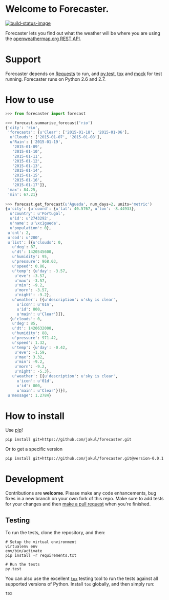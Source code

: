 # Welcome to Forecaster.

[![build-status-image]][travis-url]

Forecaster lets you find out what the weather will be where you are using the [openweathermap.org REST API][openweathermap-rest-api].

# Support
Forecaster depends on [Requests][requests] to run, and [py.test][pytest], [tox][tox] and [mock][mock] for test running. Forecaster runs on Python 2.6 and 2.7.

# How to use
```python
>>> from forecaster import forecast

>>> forecast.summarise_forecast('rio')
{'city': 'rio',
 'forecasts': {u'Clear': ['2015-01-18', '2015-01-06'],
  u'Clouds': ['2015-01-07', '2015-01-08'],
  u'Rain': ['2015-01-19',
   '2015-01-09',
   '2015-01-10',
   '2015-01-11',
   '2015-01-12',
   '2015-01-13',
   '2015-01-14',
   '2015-01-15',
   '2015-01-16',
   '2015-01-17']},
 'max': 84.25,
 'min': 67.21}
 
>>> forecast.get_forecast(u'Águeda', num_days=2, units='metric')
{u'city': {u'coord': {u'lat': 40.5767, u'lon': -8.44933},
  u'country': u'Portugal',
  u'id': u'2743292',
  u'name': u'\xc1gueda',
  u'population': 0},
 u'cnt': 2,
 u'cod': u'200',
 u'list': [{u'clouds': 0,
   u'deg': 87,
   u'dt': 1420545600,
   u'humidity': 95,
   u'pressure': 968.03,
   u'speed': 0.86,
   u'temp': {u'day': -3.57,
    u'eve': -3.57,
    u'max': -3.57,
    u'min': -9.2,
    u'morn': -3.57,
    u'night': -9.2},
   u'weather': [{u'description': u'sky is clear',
     u'icon': u'01n',
     u'id': 800,
     u'main': u'Clear'}]},
  {u'clouds': 0,
   u'deg': 85,
   u'dt': 1420632000,
   u'humidity': 88,
   u'pressure': 971.42,
   u'speed': 1.32,
   u'temp': {u'day': -0.42,
    u'eve': -1.59,
    u'max': 3.32,
    u'min': -9.2,
    u'morn': -9.2,
    u'night': -5.3},
   u'weather': [{u'description': u'sky is clear',
     u'icon': u'01d',
     u'id': 800,
     u'main': u'Clear'}]}],
 u'message': 1.2784}
```

# How to install
Use [pip][pip]!

```
pip install git+https://github.com/jakul/forecaster.git
```

Or to get a specific version

```
pip install git+https://github.com/jakul/forecaster.git@version-0.0.1
```

# Development
Contributions are **welcome**. Please make any code enhancements, bug fixes in a new branch on your own fork of this repo. Make sure to add tests for your changes and then [make a pull request][make-a-pull-request] when you're finished.

## Testing

To run the tests, clone the repository, and then:

    # Setup the virtual environment
    virtualenv env
    env/bin/activate
    pip install -r requirements.txt

    # Run the tests
    py.test

You can also use the excellent [`tox`][tox] testing tool to run the tests against all supported versions of Python.  Install `tox` globally, and then simply run:

    tox




[openweathermap-rest-api]: http://openweathermap.org/API
[requests]: http://docs.python-requests.org/en/latest/
[tox]: https://tox.readthedocs.org/en/latest/
[build-status-image]: https://travis-ci.org/jakul/forecaster.svg?branch=master
[travis-url]: https://travis-ci.org/jakul/forecaster
[pytest]: http://pytest.org/latest/
[mock]: https://pypi.python.org/pypi/mock
[make-a-pull-request]: https://help.github.com/articles/creating-a-pull-request/
[pip]: https://pypi.python.org/pypi/pip